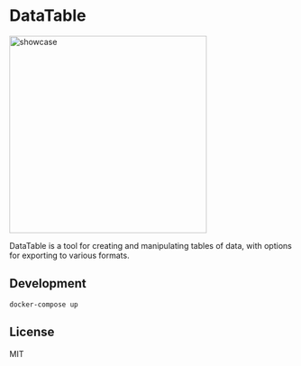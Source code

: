 # DataTable

<img src="./showcase.png" alt="showcase" height="350px"/>

DataTable is a tool for creating and manipulating tables of data, with options for
exporting to various formats.

## Development

```
docker-compose up
```

## License

MIT
